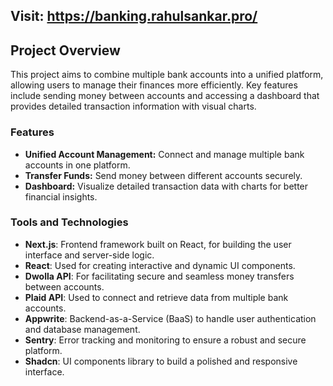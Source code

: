 ## Visit: https://banking.rahulsankar.pro/

## Project Overview
This project aims to combine multiple bank accounts into a unified platform, allowing users to manage their finances more efficiently. Key features include sending money between accounts and accessing a dashboard that provides detailed transaction information with visual charts.

### Features
- **Unified Account Management:** Connect and manage multiple bank accounts in one platform.
- **Transfer Funds:** Send money between different accounts securely.
- **Dashboard:** Visualize detailed transaction data with charts for better financial insights.

### Tools and Technologies
- **Next.js**: Frontend framework built on React, for building the user interface and server-side logic.
- **React**: Used for creating interactive and dynamic UI components.
- **Dwolla API**: For facilitating secure and seamless money transfers between accounts.
- **Plaid API**: Used to connect and retrieve data from multiple bank accounts.
- **Appwrite**: Backend-as-a-Service (BaaS) to handle user authentication and database management.
- **Sentry**: Error tracking and monitoring to ensure a robust and secure platform.
- **Shadcn**: UI components library to build a polished and responsive interface.
